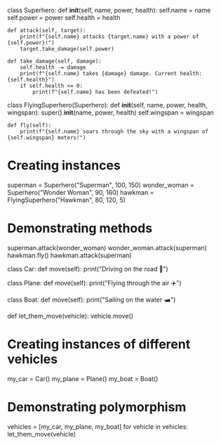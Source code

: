 class Superhero:
    def __init__(self, name, power, health):
        self.name = name
        self.power = power
        self.health = health

    def attack(self, target):
        print(f"{self.name} attacks {target.name} with a power of {self.power}!")
        target.take_damage(self.power)

    def take_damage(self, damage):
        self.health -= damage
        print(f"{self.name} takes {damage} damage. Current health: {self.health}")
        if self.health <= 0:
            print(f"{self.name} has been defeated!")

class FlyingSuperhero(Superhero):
    def __init__(self, name, power, health, wingspan):
        super().__init__(name, power, health)
        self.wingspan = wingspan

    def fly(self):
        print(f"{self.name} soars through the sky with a wingspan of {self.wingspan} meters!")

# Creating instances
superman = Superhero("Superman", 100, 150)
wonder_woman = Superhero("Wonder Woman", 90, 160)
hawkman = FlyingSuperhero("Hawkman", 80, 120, 5)

# Demonstrating methods
superman.attack(wonder_woman)
wonder_woman.attack(superman)
hawkman.fly()
hawkman.attack(superman)





class Car:
    def move(self):
        print("Driving on the road 🚗")

class Plane:
    def move(self):
        print("Flying through the air ✈️")

class Boat:
    def move(self):
        print("Sailing on the water 🛥️")

def let_them_move(vehicle):
    vehicle.move()

# Creating instances of different vehicles
my_car = Car()
my_plane = Plane()
my_boat = Boat()

# Demonstrating polymorphism
vehicles = [my_car, my_plane, my_boat]
for vehicle in vehicles:
    let_them_move(vehicle)
    
